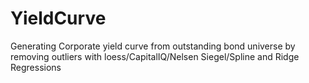 # YieldCurve
Generating Corporate yield curve from outstanding bond universe by removing outliers with loess/CapitalIQ/Nelsen Siegel/Spline and Ridge Regressions
